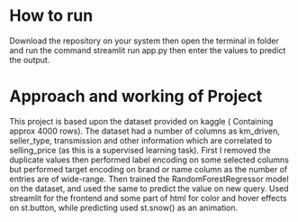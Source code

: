 # How to run
Download the repository on your system then open the terminal in folder and run the command streamlit run app.py then enter the values to predict the output.
# Approach and working of Project
This project is based upon the dataset provided on kaggle ( Containing approx 4000 rows). 
The dataset had a number of columns as km_driven, seller_type, transmission and other information which are correlated to selling_price (as this is a supervised learning task).
First I removed the duplicate values then performed label encoding on some selected columns but performed target encoding on brand or name column as the number of entries are of wide-range.
Then trained the RandomForestRegressor model on the dataset, and used the same to predict the value on new query.
Used streamlit for the frontend and some part of html for color and hover effects on st.button, while predicting used st.snow() as an animation.
